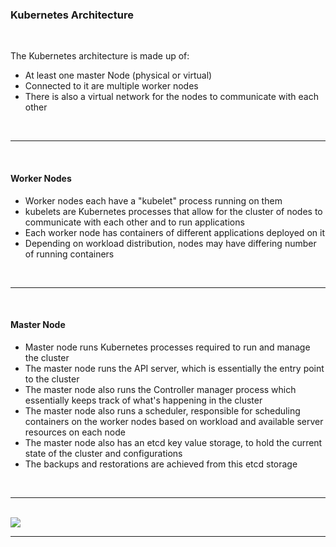 ### Kubernetes Architecture

<br>

The Kubernetes architecture is made up of:

- At least one master Node (physical or virtual)
- Connected to it are multiple worker nodes
- There is also a virtual network for the nodes to communicate with each other

<br>
<hr>
<br>

#### Worker Nodes
- Worker nodes each have a "kubelet" process running on them
- kubelets are Kubernetes processes that allow for the cluster of nodes to communicate with each other 
and to run applications
- Each worker node has containers of different applications deployed on it
- Depending on workload distribution, nodes may have differing number of running containers

<br>
<hr>
<br>

#### Master Node
- Master node runs Kubernetes processes required to run and manage the cluster
- The master node runs the API server, which is essentially the entry point to the cluster
- The master node also runs the Controller manager process 
which essentially keeps track of what's happening in the cluster
- The master node also runs a scheduler, responsible for scheduling containers on the worker nodes 
based on workload and available server resources on each node
- The master node also has an etcd key value storage, to hold the current state of the cluster and configurations
- The backups and restorations are achieved from this etcd storage

<br>
<hr>
<br>

<img src="https://k8s.picocourses.com/assets/course/arch/k8s-architecture.png">

<br>
<hr>
<br>

